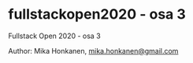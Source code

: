 # fullstackopen2020 - osa 3
Fullstack Open 2020 - osa 3

Author: Mika Honkanen, mika.honkanen@gmail.com